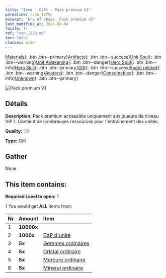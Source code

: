 ```yaml
---
title: "Item - Gift - Pack premium V1"
permalink: /con_1279/
excerpt: "Era of Chaos  Pack premium V1"
last_modified_at: 2021-08-04
locale: fr
ref: "con_1279.md"
toc: false
classes: wide
---
```

 [Materials](/ItemsFR/){: .btn .btn--primary}[Artifacts](/ItemsFR/Artifacts/){: .btn .btn--success}[Unit Soul](/ItemsFR/UnitSoul/){: .btn .btn--warning}[Unit Awakening](/ItemsFR/UnitAwakening/){: .btn .btn--danger}[Hero Soul](/ItemsFR/HeroSoul/){: .btn .btn--info}[Hero Skill](/ItemsFR/HeroSkill/){: .btn .btn--primary}[Gift](/ItemsFR/Gift/){: .btn .btn--success}[Event related](/ItemsFR/Events/){: .btn .btn--warning}[Avatars](/ItemsFR/Avatars/){: .btn .btn--danger}[Consumables](/ItemsFR/Consumables/){: .btn .btn--info}[Unknown](/ItemsFR/Unknown/){: .btn .btn--primary}

 ![Pack premium V1](/images/t/i_905001.png)

## Détails
 **Description:** Pack premium accessible uniquement aux joueurs de niveau VIP 1. Contient de nombreuses ressources pour l'entraînement des unités.

 **Quality:** <span style="color: #DA70D6">OK</span>

 **Type:** Gift

## Gather

  None

## This item contains:

 **Required Level to open:** 1

 1 You would get **ALL** items  from:

  | Nr | Amount |     Item    |
  |:---|:-------|:------------|
  | 1 |  **10000x** | <i class="fas fa-coins"/> |  | 
  | 2 |  **1000x** | [EXP d'unité](/ItemsFR/con_902/) |  | 
  | 3 |  **5x** | [Gemmes ordinaires](/ItemsFR/mat_10/) |  | 
  | 4 |  **5x** | [Cristal ordinaire](/ItemsFR/mat_11/) |  | 
  | 5 |  **5x** | [Mercure ordinaire](/ItemsFR/mat_8/) |  | 
  | 6 |  **5x** | [Minerai ordinaire](/ItemsFR/mat_6/) |  | 
